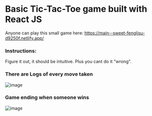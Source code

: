 # Basic Tic-Tac-Toe game built with React JS

Anyone can play this small game here: https://main--sweet-fenglisu-d9250f.netlify.app/

### Instructions:
Figure it out, it should be intuitive. Plus you cant do it "wrong".

### There are Logs of every move taken
![image](https://github.com/StefanCitiriga/React-tic-tac-toe/assets/57890672/3cfe3af7-ce3d-47e9-b8c0-c8b9c1fbd278)


### Game ending when someone wins
![image](https://github.com/StefanCitiriga/React-tic-tac-toe/assets/57890672/0ef99204-7152-4256-b216-5931de8eb8da)
